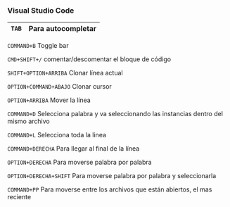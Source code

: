 ### Visual Studio Code

|`TAB`| Para autocompletar|
|-----|-------------------|
`COMMAND+B` Toggle bar

`CMD+SHIFT+/` comentar/descomentar el bloque de código

`SHIFT+OPTION+ARRIBA` Clonar línea actual

`OPTION+COMMAND+ABAJO` Clonar cursor 

`OPTION+ARRIBA` Mover la línea

`COMMAND+D` Selecciona palabra y va seleccionando las instancias dentro del mismo archivo

`COMMAND+L` Selecciona toda la linea

`COMMAND+DERECHA` Para llegar al final de la línea

`OPTION+DERECHA` Para moverse palabra por palabra

`OPTION+DERECHA+SHIFT` Para moverse palabra por palabra y seleccionarla

`COMMAND+PP` Para moverse entre los archivos que están abiertos, el mas reciente
